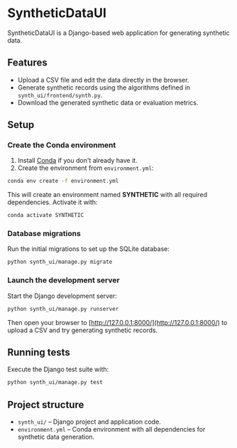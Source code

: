 # SyntheticDataUI

SyntheticDataUI is a Django-based web application for generating synthetic data.

## Features
- Upload a CSV file and edit the data directly in the browser.
- Generate synthetic records using the algorithms defined in `synth_ui/frontend/synth.py`.
- Download the generated synthetic data or evaluation metrics.

## Setup

### Create the Conda environment
1. Install [Conda](https://docs.conda.io/) if you don't already have it.
2. Create the environment from `environment.yml`:

```bash
conda env create -f environment.yml
```

This will create an environment named **SYNTHETIC** with all required dependencies.
Activate it with:

```bash
conda activate SYNTHETIC
```

### Database migrations
Run the initial migrations to set up the SQLite database:

```bash
python synth_ui/manage.py migrate
```

### Launch the development server
Start the Django development server:

```bash
python synth_ui/manage.py runserver
```

Then open your browser to [http://127.0.0.1:8000/](http://127.0.0.1:8000/) to upload a CSV and try generating synthetic records.

## Running tests

Execute the Django test suite with:

```bash
python synth_ui/manage.py test
```

## Project structure
- `synth_ui/` – Django project and application code.
- `environment.yml` – Conda environment with all dependencies for synthetic data generation.

